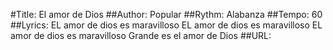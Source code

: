 #Title: El amor de Dios
##Author: Popular
##Rythm: Alabanza
##Tempo: 60
##Lyrics:
EL amor de dios es maravilloso
EL amor de dios es maravilloso
EL amor de dios es maravilloso
Grande es el amor de Dios
##URL: 
